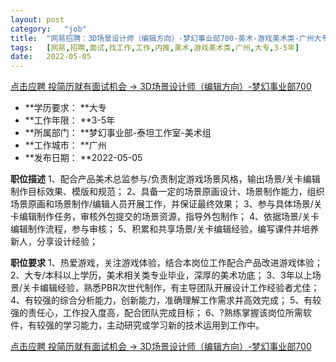 ```yaml
---
layout:	post
category:	"job"
title:	"网易招聘：3D场景设计师（编辑方向）-梦幻事业部700-美术-游戏美术类-广州大专3-5年"
tags:	[网易,招聘,面试,找工作,工作,内推,美术,游戏美术类,广州,大专,3-5年]
date:	2022-05-05
---
```


[点击应聘 投简历就有面试机会 -> 3D场景设计师（编辑方向）-梦幻事业部700](http://mobile.bole.netease.com/bole/boleDetail?id=35031&employeeId=346f03c3cda5f04c&key=all)



- **学历要求： **大专
- **工作年限： **3-5年
- **所属部门： **梦幻事业部-泰坦工作室-美术组
- **工作城市： **广州
- **发布日期： **2022-05-05



**职位描述**
1、配合产品美术总监参与/负责制定游戏场景风格，输出场景/关卡编辑制作目标效果、模版和规范；
2、具备一定的场景原画设计、场景制作能力，组织场景原画和场景制作/编辑人员开展工作，并保证最终效果；
3、参与具体场景/关卡编辑制作任务，审核外包提交的场景资源，指导外包制作；
4、依据场景/关卡编辑制作流程，参与审核；
5、积累和共享场景/关卡编辑经验，编写课件并培养新人，分享设计经验；



**职位要求**
1、热爱游戏，关注游戏体验，结合本岗位工作配合产品改进游戏体验；
2、大专/本科以上学历，美术相关类专业毕业，深厚的美术功底；
3、3年以上场景/关卡编辑经验，熟悉PBR次世代制作，有主导团队开展设计工作经验者尤佳；
4、有较强的综合分析能力，创新能力，准确理解工作需求并高效完成；
5、有较强的责任心，工作投入度高，配合团队完成目标；
6、?熟练掌握该岗位所需软件，有较强的学习能力，主动研究或学习新的技术运用到工作中。



[点击应聘 投简历就有面试机会 -> 3D场景设计师（编辑方向）-梦幻事业部700](http://mobile.bole.netease.com/bole/boleDetail?id=35031&employeeId=346f03c3cda5f04c&key=all)